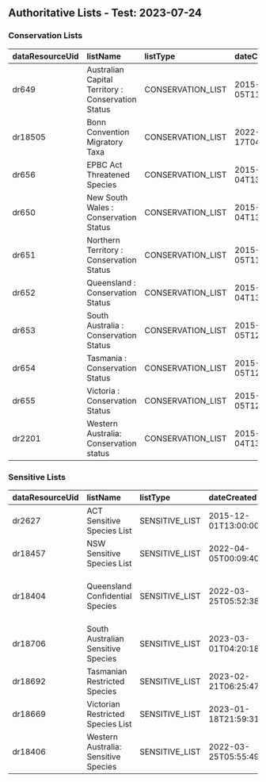 ## Authoritative Lists - Test:   2023-07-24  
### Conservation Lists  
|  dataResourceUid   | listName                                           | listType          | dateCreated          | lastUpdated          | lastUploaded         | lastMatched          | username                  | fullName   |   itemCount | region                       | category   | generalisation   | authority   | sdsType   | isAuthoritative   | isInvasive   | isThreatened   | looseSearch   | wkt   |
| :------------------|:---------------------------------------------------|:------------------|:---------------------|:---------------------|:---------------------|:---------------------|:--------------------------|:-----------|------------:|:-----------------------------|:-----------|:-----------------|:------------|:----------|:------------------|:-------------|:---------------|:--------------|:------|
|  dr649             | Australian Capital Territory : Conservation Status | CONSERVATION_LIST | 2015-04-05T11:48:34Z | 2023-07-18T00:31:37Z | 2023-07-18T00:31:36Z | 2023-07-18T00:31:36Z | rosemary.oconnor@csiro.au |            |          64 | Australian Capital Territory |            |                  |             |           | True              | False        | True           |               |       |
|  dr18505           | Bonn Convention Migratory Taxa                     | CONSERVATION_LIST | 2022-05-17T04:02:15Z | 2023-03-15T23:46:36Z | 2023-03-15T23:46:36Z | 2023-03-15T23:46:36Z | peggy.newman@csiro.au     |            |         116 |                              |            |                  |             |           | True              | False        | True           |               |       |
|  dr656             | EPBC Act Threatened Species                        | CONSERVATION_LIST | 2015-04-04T13:00:00Z | 2023-05-31T23:58:04Z | 2023-05-31T23:57:54Z | 2023-05-31T23:58:04Z | rosemary.oconnor@csiro.au |            |        2011 | Australia                    |            |                  |             |           | True              | False        | True           |               |       |
|  dr650             | New South Wales : Conservation Status              | CONSERVATION_LIST | 2015-04-04T13:00:00Z | 2023-05-31T23:58:45Z | 2023-05-31T23:58:40Z | 2023-05-31T23:58:45Z | rosemary.oconnor@csiro.au |            |        1026 | New South Wales              |            |                  |             |           | True              | False        | True           |               |       |
|  dr651             | Northern Territory : Conservation Status           | CONSERVATION_LIST | 2015-04-05T11:57:42Z | 2023-07-12T04:25:40Z | 2023-07-12T04:25:36Z | 2023-07-12T04:25:36Z | rosemary.oconnor@csiro.au |            |         204 | Northern Territory           |            |                  |             |           | True              | False        | True           |               |       |
|  dr652             | Queensland : Conservation Status                   | CONSERVATION_LIST | 2015-04-04T13:00:00Z | 2023-07-12T04:13:53Z | 2023-07-12T04:13:26Z | 2023-07-12T04:13:26Z | rosemary.oconnor@csiro.au |            |        1339 | Queensland                   |            |                  |             |           | True              | False        | True           |               |       |
|  dr653             | South Australia : Conservation Status              | CONSERVATION_LIST | 2015-04-05T12:03:18Z | 2023-06-01T00:00:38Z | 2023-06-01T00:00:33Z | 2023-06-01T00:00:38Z | rosemary.oconnor@csiro.au |            |        1120 | South Australia              |            |                  |             |           | True              | False        | True           |               |       |
|  dr654             | Tasmania : Conservation Status                     | CONSERVATION_LIST | 2015-04-05T12:05:09Z | 2023-06-01T00:01:14Z | 2023-06-01T00:01:10Z | 2023-06-01T00:01:14Z | rosemary.oconnor@csiro.au |            |         685 | Tasmania                     |            |                  |             |           | True              | False        | True           |               |       |
|  dr655             | Victoria : Conservation Status                     | CONSERVATION_LIST | 2015-04-05T12:07:03Z | 2023-06-01T00:01:49Z | 2023-06-01T00:01:39Z | 2023-06-01T00:01:49Z | rosemary.oconnor@csiro.au |            |        1999 | Victoria                     |            |                  |             |           | True              | False        | True           |               |       |
|  dr2201            | Western Australia: Conservation status             | CONSERVATION_LIST | 2015-04-04T13:00:00Z | 2023-07-24T02:32:58Z | 2023-07-24T02:30:55Z | 2023-07-24T02:30:55Z | rosemary.oconnor@csiro.au |            |        4604 | Western Australia            |            |                  |             |           | True              | False        | True           |               |       |## Authoritative Lists - Test:   2023-07-24  
### Sensitive Lists  
|  dataResourceUid   | listName                             | listType       | dateCreated          | lastUpdated          | lastUploaded         | lastMatched          | username                  | fullName   |   itemCount | region   | category   | generalisation   | authority                                 | sdsType      | isAuthoritative   | isInvasive   | isThreatened   | looseSearch   | wkt   |
| :------------------|:-------------------------------------|:---------------|:---------------------|:---------------------|:---------------------|:---------------------|:--------------------------|:-----------|------------:|:---------|:-----------|:-----------------|:------------------------------------------|:-------------|:------------------|:-------------|:---------------|:--------------|:------|
|  dr2627            | ACT Sensitive Species List           | SENSITIVE_LIST | 2015-12-01T13:00:00Z | 2023-07-18T00:35:16Z | 2023-07-18T00:35:14Z | 2023-07-18T00:35:14Z | rosemary.oconnor@csiro.au |            |         211 | ACT      |            | 10km             | ACT Government                            | CONSERVATION | True              | False        | False          |               |       |
|  dr18457           | NSW Sensitive Species List           | SENSITIVE_LIST | 2022-04-05T00:09:40Z | 2023-06-14T01:42:34Z | 2023-06-14T01:42:26Z | 2023-06-14T01:42:26Z | rosemary.oconnor@csiro.au |            |         200 | NSW      |            |                  |                                           | CONSERVATION | True              | False        | False          |               |       |
|  dr18404           | Queensland Confidential Species      | SENSITIVE_LIST | 2022-03-25T05:52:38Z | 2023-05-31T23:53:09Z | 2023-05-31T23:52:47Z | 2023-05-31T23:53:09Z | rosemary.oconnor@csiro.au |            |         959 | QLD      |            | 10km             | Qld Department of Environment and Science | CONSERVATION | True              | False        | False          |               |       |
|  dr18706           | South Australian Sensitive Species   | SENSITIVE_LIST | 2023-03-01T04:20:18Z | 2023-05-31T23:54:27Z | 2023-05-31T23:54:25Z | 2023-05-31T23:54:27Z | rosemary.oconnor@csiro.au |            |         214 | SA       | C2         | 10km             | SA DEWNR                                  | CONSERVATION | True              | False        | False          |               |       |
|  dr18692           | Tasmanian Restricted Species         | SENSITIVE_LIST | 2023-02-21T06:25:47Z | 2023-05-31T23:54:49Z | 2023-05-31T23:54:48Z | 2023-05-31T23:54:49Z | rosemary.oconnor@csiro.au |            |           3 | TAS      | EN         | 10km             | Tas DPIPWE                                | CONSERVATION | True              | False        | False          |               |       |
|  dr18669           | Victorian Restricted Species List    | SENSITIVE_LIST | 2023-01-18T21:59:31Z | 2023-05-31T23:55:37Z | 2023-05-31T23:55:35Z | 2023-05-31T23:55:37Z | rosemary.oconnor@csiro.au |            |         136 | VIC      | EN         | 10km             | Vic DSE                                   | CONSERVATION | True              | False        | False          |               |       |
|  dr18406           | Western Australia: Sensitive Species | SENSITIVE_LIST | 2022-03-25T05:55:49Z | 2023-07-24T02:47:41Z | 2023-07-24T02:47:17Z | 2023-07-24T02:47:17Z | rosemary.oconnor@csiro.au |            |        4604 | WA       |            | 10km             | WA DBCA                                   | CONSERVATION | True              | False        | False          |               |       |